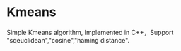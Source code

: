 # Kmeans
Simple Kmeans algorithm, Implemented in C++，Support "sqeuclidean","cosine","haming distance". 
